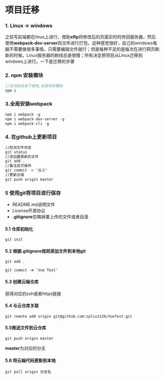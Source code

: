 # 项目迁移

### 1. Linux -> windows

之前写前端都在linux上进行，借助**xftp**将修改后的页面实时的传回服务器，然后使用**webpack-dev-server**将文件进行打包，这种感觉很好，自己的windows电脑不需要做很多事情，只需要编辑文件就行；但是每种不足的是每次在进行网页刷新的时候，Linux服务器的刷线总是很慢；所有决定把项目从Linux迁移到windows上进行。一下是迁移的步骤

### 2. npm 安装模块

```javascript
//在项目目录下使用,安装所有模块
npm i 
```



### 3.全局安装webpack

```javascript
npm i webpack -g  
npm i webpack-dev-server -g
npm i webpack-cli -g
```

### 4. 在github上更新项目

```bash
//检测文件状态
git status
//添加要更新的文件
git add .
//备注这次操作
git commit -m "备注"
//更新云端
git push origin master 
```



### 5 使用git将项目进行保存

- README.md说明文件
- License开源协议
- **.gitignore**忽略掉要上传的文件或者目录

#### 5.1 仓库初始化

`git init`

#### 5.2 根据.gitignore规则添加文件到本地git

`git add .`

`git commit -m 'Vue Test'`

#### 5.3 创建云端仓库

获得对应的ssh或者https链接

#### 5.4 与云仓库关联

`git remote add origin git@github.com:zpliu1126/VueTest.git`

#### 5.5推送文件到云仓库

`git push origin master`

**master**为对应的分支

#### 5.6 将云端代码更新到本地

`git pull origin 分支名`

